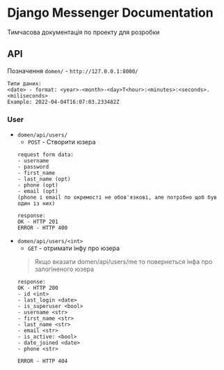 # Django Messenger Documentation
Тимчасова документація по проекту для розробки
## API
Позначення `domen/` - `http://127.0.0.1:8000/`</br>
```
Типи даних:
<date> - format: <year>-<month>-<day>T<hour>:<minutes>:<seconds>.<miliseconds>
Example: 2022-04-04T16:07:03.233482Z
```

### User
* `domen/api/users/`</br>
  * `POST` - Створити юзера</br>
  ```
  request form data:
  - username
  - password
  - first_name
  - last_name (opt)
  - phone (opt)
  - email (opt)
  (phone і email по окремості не обов'язкові, але потрібно щоб був один із них)
  
  response: 
  OK - HTTP 201
  ERROR - HTTP 400
  ```
* `domen/api/users/<int>`
  * `GET` - отримати інфу про юзера
  > Якщо вказати domen/api/users/me то повернеться інфа про залогіненого юзера
  ```
  response:
  OK - HTTP 200
  - id <int>
  - last_login <date>
  - is_superuser <bool>
  - username <str>
  - first_name <str>
  - last_name <str>
  - email <str>
  - is_active: <bool>
  - date_joined <date>
  - phone <str>
  
  ERROR - HTTP 404
  ```

